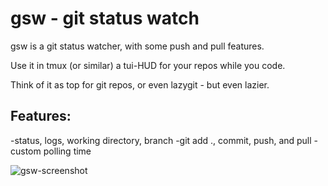 # gsw - git status watch

gsw is a git status watcher, with some push and pull features.

Use it in tmux (or similar) a tui-HUD for your repos while you code.

Think of it as top for git repos, or even lazygit - but even lazier.

## Features:
-status, logs, working directory, branch
-git add ., commit, push, and pull
-custom polling time

![gsw-screenshot](https://user-images.githubusercontent.com/43792895/209977281-f386fdd1-0b59-45af-977c-ca597a3f92c4.png)

